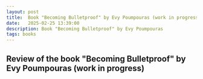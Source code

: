 ```yaml
---
layout: post
title:  Book "Becoming Bulletproof" by Evy Poumpouras (work in progress)
date:   2025-02-25 13:39:00
description: Book "Becoming Bulletproof" by Evy Poumpouras
tags: books
---
```


## Review of the book "Becoming Bulletproof" by Evy Poumpouras (work in progress)






